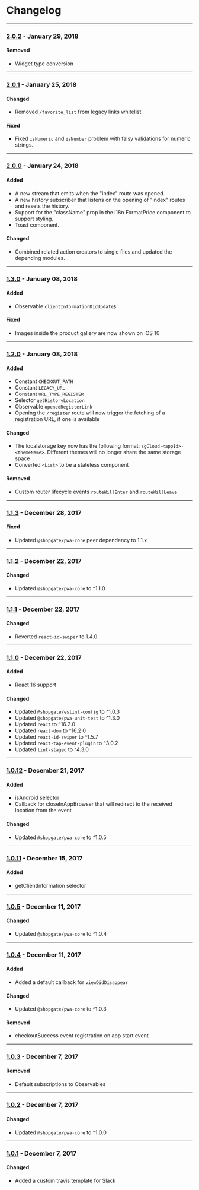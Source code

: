 
# Changelog
---

### [2.0.2](https://github.com/shopgate/pwa-common/compare/v2.0.1...v2.0.2) - January 29, 2018
#### Removed
- Widget type conversion
 
---

### [2.0.1](https://github.com/shopgate/pwa-common/compare/v2.0.0...v2.0.1) - January 25, 2018
#### Changed
- Removed `/favorite_list` from legacy links whitelist
#### Fixed
- Fixed `isNumeric` and `isNumber` problem with falsy validations for numeric strings.
 
---
### [2.0.0](https://github.com/shopgate/pwa-common/compare/v1.3.0...v2.0.0) - January 24, 2018
#### Added
- A new stream that emits when the "index" route was opened.
- A new history subscriber that listens on the opening of "index" routes and resets the history.
- Support for the "className" prop in the i18n FormatPrice component to support styling.
- Toast component.
#### Changed
- Combined related action creators to single files and updated the depending modules.

---

### [1.3.0](https://github.com/shopgate/pwa-common/compare/v1.2.0...v1.3.0) - January 08, 2018

#### Added
- Observable `clientInformationDidUpdate$`

#### Fixed
- Images inside the product gallery are now shown on iOS 10

---

### [1.2.0](https://github.com/shopgate/pwa-common/compare/v1.1.3...v1.2.0) - January 08, 2018

#### Added
- Constant `CHECKOUT_PATH`
- Constant `LEGACY_URL`
- Constant `URL_TYPE_REGISTER`
- Selector `getHistoryLocation`
- Observable `openedRegisterLink`
- Opening the `/register` route will now trigger the fetching of a registration URL, if one is available

#### Changed
- The localstorage key now has the following format: `sgCloud-<appId>-<themeName>`. Different themes will no longer share the same storage space
- Converted `<List>` to be a stateless component

#### Removed
- Custom router lifecycle events `routeWillEnter` and `routeWillLeave`

---

### [1.1.3](https://github.com/shopgate/pwa-common/compare/v1.1.2...v1.1.3) - December 28, 2017

#### Fixed
- Updated `@shopgate/pwa-core` peer dependency to 1.1.x

---

### [1.1.2](https://github.com/shopgate/pwa-common/compare/v1.1.1...v1.1.2) - December 22, 2017

#### Changed
- Updated `@shopgate/pwa-core` to ^1.1.0

---

### [1.1.1](https://github.com/shopgate/pwa-common/compare/v1.1.0...v1.1.1) - December 22, 2017

#### Changed
- Reverted `react-id-swiper` to 1.4.0

---

### [1.1.0](https://github.com/shopgate/pwa-common/compare/v1.0.12...v1.1.0) - December 22, 2017

#### Added
- React 16 support

#### Changed
- Updated `@shopgate/eslint-config` to ^1.0.3
- Updated `@shopgate/pwa-unit-test` to ^1.3.0
- Updated `react` to ^16.2.0
- Updated `react-dom` to ^16.2.0
- Updated `react-id-swiper` to ^1.5.7
- Updated `react-tap-event-plugin` to ^3.0.2
- Updated `lint-staged` to ^4.3.0

---

### [1.0.12](https://github.com/shopgate/pwa-common/compare/v1.0.11...v1.0.12) - December 21, 2017

#### Added
- isAndroid selector
- Callback for closeInAppBrowser that will redirect to the received location from the event

#### Changed
- Updated `@shopgate/pwa-core` to ^1.0.5

---

### [1.0.11](https://github.com/shopgate/pwa-common/compare/v1.0.5...v1.0.11) - December 15, 2017

#### Added
- getClientInformation selector

---

### [1.0.5](https://github.com/shopgate/pwa-common/compare/v1.0.4...v1.0.5) - December 11, 2017

#### Changed
- Updated `@shopgate/pwa-core` to ^1.0.4

---

### [1.0.4](https://github.com/shopgate/pwa-common/compare/v1.0.3...v1.0.4) - December 11, 2017

#### Added
- Added a default callback for `viewDidDisappear`

#### Changed
- Updated `@shopgate/pwa-core` to ^1.0.3

#### Removed
- checkoutSuccess event registration on app start event

---

### [1.0.3](https://github.com/shopgate/pwa-common/compare/v1.0.2...v1.0.3) - December 7, 2017

#### Removed
- Default subscriptions to Observables

---

### [1.0.2](https://github.com/shopgate/pwa-common/compare/v1.0.1...v1.0.2) - December 7, 2017

#### Changed
- Updated `@shopgate/pwa-core` to ^1.0.0

---

### [1.0.1](https://github.com/shopgate/pwa-common/compare/v1.0.0...v1.0.1) - December 7, 2017

#### Changed
- Added a custom travis template for Slack
